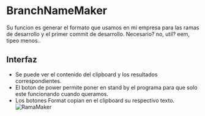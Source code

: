 # BranchNameMaker
Su funcion es generar el formato que usamos en mi empresa para las ramas de desarrollo y el primer commit de desarrollo. Necesario? no, util? eem, tipeo menos..

## Interfaz
* Se puede ver el contenido del clipboard y los resultados correspondientes.
* El boton de power permite poner en stand by el programa para que solo este funcionando cuando queramos.
* Los botones Format copian en el clipboard su respectivo texto.
![RamaMaker](https://user-images.githubusercontent.com/77740217/159290344-ab5423b3-e1e2-422e-b41b-dbc10d69427b.gif)
